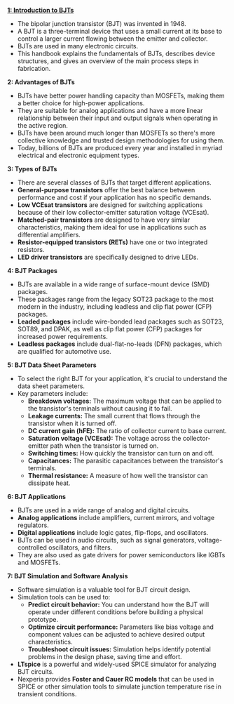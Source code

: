 [**1: Introduction to BJTs**]("/introduction")

*   The bipolar junction transistor (BJT) was invented in 1948. 
*   A BJT is a three-terminal device that uses a small current at its base to control a larger current flowing between the emitter and collector.
*   BJTs are used in many electronic circuits.
*   This handbook explains the fundamentals of BJTs, describes device structures, and gives an overview of the main process steps in fabrication.

**2: Advantages of BJTs**

*   BJTs have better power handling capacity than MOSFETs, making them a better choice for high-power applications.
*   They are suitable for analog applications and have a more linear relationship between their input and output signals when operating in the active region. 
*   BJTs have been around much longer than MOSFETs so there's more collective knowledge and trusted design methodologies for using them.
*   Today, billions of BJTs are produced every year and installed in myriad electrical and electronic equipment types. 

**3: Types of BJTs**

*   There are several classes of BJTs that target different applications.
*   **General-purpose transistors** offer the best balance between performance and cost if your application has no specific demands.
*   **Low VCEsat transistors** are designed for switching applications because of their low collector-emitter saturation voltage (VCEsat). 
*   **Matched-pair transistors** are designed to have very similar characteristics, making them ideal for use in applications such as differential amplifiers.
*   **Resistor-equipped transistors (RETs)** have one or two integrated resistors.
*   **LED driver transistors** are specifically designed to drive LEDs.

**4: BJT Packages**

*   BJTs are available in a wide range of surface-mount device (SMD) packages.
*   These packages range from the legacy SOT23 package to the most modern in the industry, including leadless and clip flat power (CFP) packages.
*   **Leaded packages** include wire-bonded lead packages such as SOT23, SOT89, and DPAK, as well as clip flat power (CFP) packages for increased power requirements.
*   **Leadless packages** include dual-flat-no-leads (DFN) packages, which are qualified for automotive use.

**5: BJT Data Sheet Parameters** 

*   To select the right BJT for your application, it's crucial to understand the data sheet parameters.
*   Key parameters include:
    *   **Breakdown voltages:** The maximum voltage that can be applied to the transistor's terminals without causing it to fail.
    *   **Leakage currents:** The small current that flows through the transistor when it is turned off.
    *   **DC current gain (hFE):** The ratio of collector current to base current.
    *   **Saturation voltage (VCEsat):** The voltage across the collector-emitter path when the transistor is turned on.
    *   **Switching times:** How quickly the transistor can turn on and off.
    *   **Capacitances:** The parasitic capacitances between the transistor's terminals.
    *   **Thermal resistance:** A measure of how well the transistor can dissipate heat.

**6:  BJT Applications**

*   BJTs are used in a wide range of analog and digital circuits.
*   **Analog applications** include amplifiers, current mirrors, and voltage regulators.
*   **Digital applications** include logic gates, flip-flops, and oscillators.
*   BJTs can be used in audio circuits, such as signal generators, voltage-controlled oscillators, and filters.
*   They are also used as gate drivers for power semiconductors like IGBTs and MOSFETs.

**7: BJT Simulation and Software Analysis**

*   Software simulation is a valuable tool for BJT circuit design.
*   Simulation tools can be used to:
    *   **Predict circuit behavior:** You can understand how the BJT will operate under different conditions before building a physical prototype.
    *   **Optimize circuit performance:** Parameters like bias voltage and component values can be adjusted to achieve desired output characteristics.
    *   **Troubleshoot circuit issues:**  Simulation helps identify potential problems in the design phase, saving time and effort.
*   **LTspice** is a powerful and widely-used SPICE simulator for analyzing BJT circuits.
*   Nexperia provides **Foster and Cauer RC models** that can be used in SPICE or other simulation tools to simulate junction temperature rise in transient conditions.

